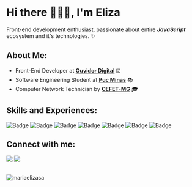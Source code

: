 # Hi there 👩🏽‍💻, I'm Eliza

Front-end development enthusiast, passionate about entire ***JavaScript*** ecosystem and it's technologies. ✨

<h2> About Me: </h2>

- Front-End Developer at <strong>[Ouvidor Digital](https://ouvidordigital.com/)</strong> ☑️
- Software Engineering Student at <strong>[Puc Minas](https://www.pucminas.br/destaques/Paginas/default.aspx)</strong> 📚
- Computer Network Technician by <strong>[CEFET-MG](https://www.cefetmg.br/)</strong> 🎓

<h2> Skills and Experiences: </h2>

![Badge](https://img.shields.io/badge/JavaScript-%2321201F?style=for-the-badge&logo=javascript) ![Badge](https://img.shields.io/badge/TypeScript-007ACC?style=for-the-badge&logo=typescript&logoColor=white) ![Badge](https://img.shields.io/badge/react-%237159c1?style=for-the-badge&logo=react) ![Badge](https://img.shields.io/badge/angular-%23C3002F?style=for-the-badge&logo=angular) ![Badge](https://img.shields.io/badge/jest-%2399425B?style=for-the-badge&logo=jest) ![Badge](https://img.shields.io/badge/Sass-CC6699?style=for-the-badge&logo=sass&logoColor=white) ![Badge](https://img.shields.io/badge/Git-F05032?style=for-the-badge&logo=git&logoColor=white) 

<h2> Connect with me: </h2>

[<img src="https://img.shields.io/badge/LinkedIn-0077B5?style=for-the-badge&logo=linkedin&logoColor=white" />](https://www.linkedin.com/in/mariaelizasa/) [<img src="https://img.shields.io/badge/Gmail-D14836?style=for-the-badge&logo=gmail&logoColor=white" />](mailto:eliza.sads@gmail.com)

<h2> </h2>
<img align="left" src="https://github-readme-stats.vercel.app/api/top-langs?username=mariaelizasa&show_icons=true&locale=en&layout=compact" alt="mariaelizasa" />
